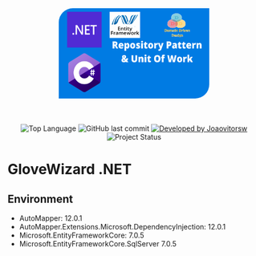 <div align="center">

<img alt="information-logo" src=".github/assets/project-preview.jpg" width="300px" height="180px" style="border-radius:28px 0" />
</div>

<br>
<br>

<p align="center"> 
  <img alt="Top Language" src="https://img.shields.io/github/languages/top/Joaovitorsw/GloveWizard.NET?color=3498db&style=for-the-badge">
  <img alt="GitHub last commit" src="https://img.shields.io/github/last-commit/Joaovitorsw/GloveWizard.NET?color=3498db&style=for-the-badge&label=Ultimo%20Commit">   
  <a href="https://github.com/Joaovitorsw">
    <img alt="Developed by Joaovitorsw" src="https://img.shields.io/badge/Developer-Joaovitorsw-%3498db?color=3498db&style=for-the-badge&label=Desenvolvedor">
  </a>  
   
   <img alt="Project Status" src="https://img.shields.io/badge/Concluído-%3498db?color=greem&style=for-the-badge&label=Status">

</p>

# GloveWizard .NET

## Environment

- AutoMapper: 12.0.1
- AutoMapper.Extensions.Microsoft.DependencyInjection: 12.0.1
- Microsoft.EntityFrameworkCore: 7.0.5
- Microsoft.EntityFrameworkCore.SqlServer 7.0.5
